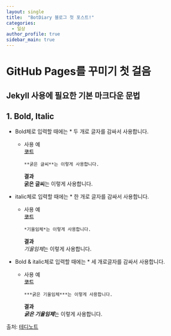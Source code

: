 ```yaml
---
layout: single
title:  "BotDiary 블로그 첫 포스트!"
categories:
  - 일상
author_profile: true
sidebar_main: true
---
```


# GitHub Pages를 꾸미기 첫 걸음

## Jekyll 사용에 필요한 기본 마크다운 문법

## 1. Bold, Italic  
  * Bold체로 입력할 때에는 * 두 개로 글자를 감싸서 사용합니다.  
    - 사용 예  
        **코드**
        ```
        **굵은 글씨**는 이렇게 사용합니다.
        ```  
        **결과**  
          **굵은 글씨**는 이렇게 사용합니다.  

  * italic체로 입력할 때에는 * 한 개로 글자를 감싸서 사용합니다.  
    - 사용 예  
        **코드**
        ```
        *기울임체*는 이렇게 사용합니다.
        ```  
        **결과**  
          *기울임체*는 이렇게 사용합니다.  

  * Bold & italic체로 입력할 때에는 * 세 개로글자를 감싸서 사용합니다.  
    - 사용 예  
        **코드**  
        ```
        ***굵은 기울임체***는 이렇게 사용합니다.
        ```  
        **결과**  
          ***굵은 기울임체***는 이렇게 사용합니다.  


출처: [테디노트](https://teddylee777.github.io/jekyll/Jekyll-%EC%82%AC%EC%9A%A9%EC%9D%84-%EC%9C%84%ED%95%9C-markdown-%EB%AC%B8%EB%B2%95)
